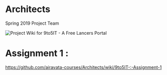 # Architects

Spring 2019 Project Team


![Project Wiki for 9to5IT - A Free Lancers Portal](https://github.com/airavata-courses/Architects/blob/master/9to5IT.png)

# Assignment 1 :
https://github.com/airavata-courses/Architects/wiki/9to5IT-:-Assignment-1
 
